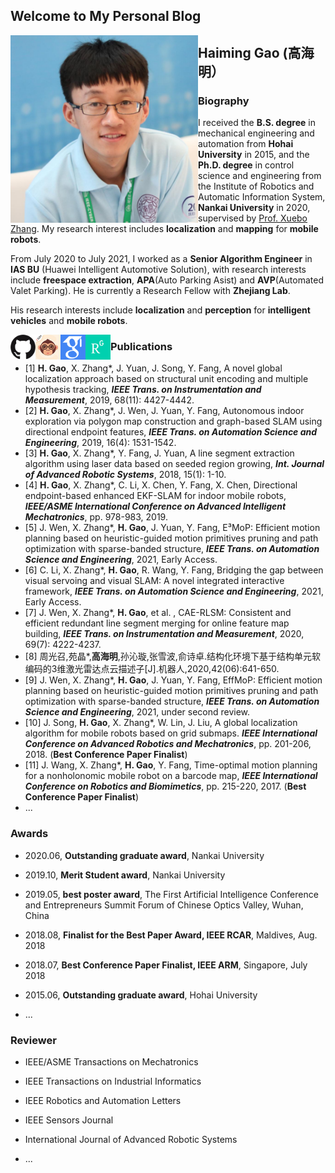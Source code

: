## Welcome to My Personal Blog

<img src=".\pic\ghm.png" width = "300" height = "300" alt="ghm" align="left"/>

## Haiming Gao (高海明）

###  Biography

I received the **B.S. degree** in mechanical engineering and automation from **Hohai University** in 2015, and the **Ph.D. degree** in control science and engineering from the Institute of Robotics and Automatic Information System, **Nankai University** in 2020, supervised by [Prof. Xuebo Zhang](https://ai.nankai.edu.cn/info/1033/3984.htm). My research interest includes **localization** and **mapping** for **mobile robots**.

From July 2020 to July 2021, I worked as a **Senior Algorithm Engineer** in **IAS BU** (Huawei Intelligent Automotive Solution), with research interests include **freespace extraction**, **APA**(Auto Parking Asist) and **AVP**(Automated Valet Parking). He is currently a Research Fellow with **Zhejiang Lab**.

His research interests include **localization** and **perception** for **intelligent vehicles** and **mobile robots**.

[<img src=".\pic\github.jpg" width = "40" height = "" alt="github" align="left"/>](http://github.com/ghm0819)[<img src=".\pic\csdn.jpg" width = "40" height = "" alt="csdn" align="left"/>](https://blog.csdn.net/qq_24893115)[<img src=".\pic\gs.png" width = "40" height = "" alt="scholar" align="left"/>](https://scholar.google.com.hk/citations?user=Vz_6DDwAAAAJ&hl=zh-CN&oi=ao)[<img src=".\pic\rg.png" width = "40" height = "" alt="research" align="left"/>](https://www.researchgate.net/profile/Haiming-Gao-2)





### Publications

+ [1] **H. Gao**, X. Zhang\*, J. Yuan, J. Song, Y. Fang, A novel global localization approach based on structural unit encoding and multiple hypothesis tracking, ***IEEE Trans. on Instrumentation and Measurement***, 2019, 68(11): 4427-4442.
+ [2] **H. Gao**, X. Zhang\*, J. Wen, J. Yuan, Y. Fang, Autonomous indoor exploration via polygon map construction and graph-based SLAM using directional endpoint features, ***IEEE Trans. on Automation Science and Engineering***, 2019, 16(4): 1531-1542.
+ [3] **H. Gao**, X. Zhang\*, Y. Fang, J. Yuan, A line segment extraction algorithm using laser data based on seeded region growing, ***Int. Journal of Advanced Robotic Systems***, 2018, 15(1): 1-10.
+ [4] **H. Gao**, X. Zhang\*, C. Li, X. Chen, Y. Fang, X. Chen, Directional endpoint-based enhanced EKF-SLAM for indoor mobile robots, ***IEEE/ASME International Conference on Advanced Intelligent Mechatronics***, pp. 978-983, 2019.
+ [5] J. Wen, X. Zhang\*, **H. Gao**, J. Yuan, Y. Fang, E³MoP: Efficient motion planning based on heuristic-guided motion primitives pruning and path optimization with sparse-banded structure, ***IEEE Trans. on Automation Science and Engineering***, 2021, Early Access.
+ [6] C. Li, X. Zhang\*, **H. Gao**, R. Wang, Y. Fang, Bridging the gap between visual servoing and visual SLAM: A novel integrated interactive framework, ***IEEE Trans. on Automation Science and Engineering***, 2021, Early Access.
+ [7] J. Wen, X. Zhang\*, **H. Gao**, et al. , CAE-RLSM: Consistent and efficient redundant line segment merging for online feature map building, ***IEEE Trans. on Instrumentation and Measurement***, 2020, 69(7): 4222-4237.
+ [8] 周光召,苑晶\*,**高海明**,孙沁璇,张雪波,俞诗卓.结构化环境下基于结构单元软编码的3维激光雷达点云描述子[J].机器人,2020,42(06):641-650.
+ [9] J. Wen, X. Zhang\*, **H. Gao**, J. Yuan, Y. Fang, EffMoP: Efficient motion planning based on heuristic-guided motion primitives pruning and path optimization with sparse-banded structure, ***IEEE Trans. on Automation Science and Engineering***, 2021, under second review. 
+ [10] J. Song, **H. Gao**, X. Zhang\*, W. Lin, J. Liu, A global localization algorithm for mobile robots based on grid submaps. ***IEEE International Conference on Advanced Robotics and Mechatronics***, pp. 201-206, 2018. (**Best Conference Paper Finalist**)
+ [11] J. Wang, X. Zhang\*, **H. Gao**, Y. Fang, Time-optimal motion planning for a nonholonomic mobile robot on a barcode map, ***IEEE International Conference on Robotics and Biomimetics***, pp. 215-220, 2017. (**Best Conference Paper Finalist**)
+ ...




### Awards

+ 2020.06, **Outstanding graduate award**, Nankai University

+ 2019.10, **Merit Student award**, Nankai University

+ 2019.05, **best poster award**, The First Artificial Intelligence Conference and Entrepreneurs Summit Forum of Chinese Optics Valley, Wuhan, China

+ 2018.08, **Finalist for the Best Paper Award, IEEE RCAR**, Maldives, Aug. 2018

+ 2018.07, **Best Conference Paper Finalist, IEEE ARM**, Singapore, July 2018

+ 2015.06, **Outstanding graduate award**, Hohai University

+ ...




### Reviewer

+ IEEE/ASME Transactions on Mechatronics

+ IEEE Transactions on Industrial Informatics

+ IEEE Robotics and Automation Letters

+ IEEE Sensors Journal

+ International Journal of Advanced Robotic Systems

+ ...